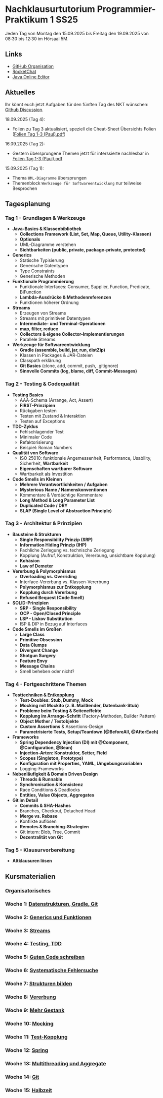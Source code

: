 # Nachklausurtutorium Programmier-Praktikum 1 SS25

Jeden Tag von Montag den 15.09.2025 bis Freitag den 19.09.2025 von 08:30 bis 12:30 im Hörsaal 5M.

## Links
- [GitHub Organisation](https://github.com/hhu-propra1-ss25/Organisation)
- [RocketChat](https://rocketchat.hhu.de/group/Propra-SoSe-25-NKT)
- [Java Online Editor](https://www.jdoodle.com/online-java-compiler)


## Aktuelles

Ihr könnt euch jetzt Aufgaben für den fünften Tag des NKT wünschen: [Github Discussion](https://github.com/hhu-propra1-ss25/nachklausurtutorium/discussions/2).

18.09.2025 (Tag 4):
- Folien zu Tag 3 aktualisiert, speziell die Cheat-Sheet Übersichts Folien ([Folien Tag 1-3 (Paul).pdf](./Folien%20Tag%201-3%20(Paul).pdf))

16.09.2025 (Tag 2):
- Gestern übersprungene Themen jetzt für interssierte nachlesbar in [Folien Tag 1-3 (Paul).pdf](./Folien%20Tag%201-3%20(Paul).pdf)

15.09.2025 (Tag 1):
- Thema `UML-Diagramme` übersprungen
- Themenblock `Werkzeuge für Softwareentwicklung` nur teilweise Besprochen


## Tagesplanung

### Tag 1 - Grundlagen & Werkzeuge

* **Java-Basics & Klassenbibliothek**
  * **Collections Framework (List, Set, Map, Queue, Utility-Klassen)**
  * **Optionals**
  * UML-Diagramme verstehen
  * **Sichtbarkeiten (public, private, package-private, protected)**
* **Generics**
  * Statische Typisierung
  * Generische Datentypen
  * Type Constraints
  * Generische Methoden
* **Funktionale Programmierung**
  * Funktionale Interfaces: Consumer, Supplier, Function, Predicate, BiFunction
  * **Lambda-Ausdrücke & Methodenreferenzen**
  * Funktionen höherer Ordnung
* **Streams**
  * Erzeugen von Streams
  * Streams mit primitiven Datentypen
  * **Intermediate- und Terminal-Operationen**
  * **map, filter, reduce**
  * **Collectors & eigene Collector-Implementierungen**
  * Parallele Streams
* **Werkzeuge für Softwareentwicklung**
  * **Gradle (assemble, build, jar, run, distZip)**
  * Klassen in Packages & JAR-Dateien
  * Classpath erklärung
  * **Git Basics** (clone, add, commit, push, .gitignore)
  * **Sinnvolle Commits (log, blame, diff, Commit-Messages)**

### Tag 2 - Testing & Codequalität

* **Testing Basics**
  * AAA-Schema (Arrange, Act, Assert)
  * **FIRST-Prinzipien**
  * Rückgaben testen
  * Testen mit Zustand & Interaktion
  * Testen auf Exceptions
* **TDD-Zyklus**
  * Fehlschlagender Test
  * Minimaler Code
  * Refaktorisierung
  * Beispiel: Roman Numbers
* **Qualität von Software**
  * ISO 25010: funktionale Angemessenheit, Performance, Usability, Sicherheit, **Wartbarkeit**
  * **Eigenschaften wartbarer Software**
  * Wartbarkeit als Investition
* **Code Smells im Kleinen**
  * **Mehrere Verantwortlichkeiten / Aufgaben**
  * **Mysterious Name / Namenskonventionen**
  * Kommentare & Verdächtige Kommentare
  * **Long Method & Long Parameter List**
  * **Duplicated Code / DRY**
  * **SLAP (Single Level of Abstraction Principle)**

### Tag 3 - Architektur & Prinzipien

* **Bausteine & Strukturen**
  * **Single Responsibility Prinzip (SRP)**
  * **Information Hiding Prinzip (IHP)**
  * Fachliche Zerlegung vs. technische Zerlegung
  * Kopplung (Aufruf, Konstruktion, Vererbung, unsichtbare Kopplung)
  * **Kohäsion**
  * **Law of Demeter**
* **Vererbung & Polymorphismus**
  * **Overloading vs. Overriding**
  * Interface-Vererbung vs. Klassen-Vererbung
  * **Polymorphismus zur Entkopplung**
  * **Kopplung durch Vererbung**
  * **Refused Bequest (Code Smell)**
* **SOLID-Prinzipien**
  * **SRP - Single Responsibility**
  * **OCP - Open/Closed Principle**
  * **LSP - Liskov Substitution**
  * ISP & DIP in Bezug auf Interfaces
* **Code Smells im Großen**
  * **Large Class**
  * **Primitive Obsession**
  * **Data Clumps**
  * **Divergent Change**
  * **Shotgun Surgery**
  * **Feature Envy**
  * **Message Chains**
  * Smell beheben oder nicht?

### Tag 4 - Fortgeschrittene Themen

* **Testtechniken & Entkopplung**
  * **Test-Doubles: Stub, Dummy, Mock**
  * **Mocking mit Mockito (z. B. MailSender, Datenbank-Stub)**
  * **Probleme beim Testing & Seiteneffekte**
  * **Kopplung im Arrange-Schritt** (Factory-Methoden, Builder Pattern)
  * **Object Mother / Testobjekte**
  * **Custom Assertions** & Assertions-Design
  * **Parametrisierte Tests, Setup/Teardown (@BeforeAll, @AfterEach)**
* **Frameworks**
  * **Spring Dependency Injection (DI) mit @Component, @Configuration, @Bean)**
  * **Injection-Arten: Konstruktor, Setter, Field**
  * **Scopes (Singleton, Prototype)**
  * **Konfiguration mit Properties, YAML, Umgebungsvariablen**
  * Logging-Frameworks
* **Nebenläufigkeit & Domain Driven Design**
  * **Threads & Runnable**
  * **Synchronisation & Konsistenz**
  * Race Conditions & Deadlocks
  * **Entities, Value Objects, Aggregates**
* **Git im Detail**
  * **Commits & SHA-Hashes**
  * Branches, Checkout, Detached Head
  * **Merge vs. Rebase**
  * Konflikte auflösen
  * **Remotes & Branching-Strategien**
  * Git intern: Blob, Tree, Commit
  * **Dezentralität von Git**

### Tag 5 - Klausurvorbereitung

* **Altklausuren lösen**

## Kursmaterialien

### [Organisatorisches](https://propra.d.stups.hhu.de/ss25/550954fb9278c82/index.html)
### Woche 1: [Datenstrukturen, Gradle, Git](https://propra.d.stups.hhu.de/ss25/ff4ebaf259a7626/index.html)
### Woche 2: [Generics und Funktionen](https://propra.d.stups.hhu.de/ss25/0a5913a1afed640/index.html)
### Woche 3: [Streams](https://propra.d.stups.hhu.de/ss25/bf4830ab24787e1/index.html)
### Woche 4: [Testing, TDD](https://propra.d.stups.hhu.de/ss25/02b091f5b4042dc/index.html)
### Woche 5: [Guten Code schreiben](https://propra.d.stups.hhu.de/ss25/6e3a194027486ed/index.html)
### Woche 6: [Systematische Fehlersuche](https://propra.d.stups.hhu.de/ss25/43e00ad95d34c4e/index.html)
### Woche 7: [Strukturen bilden](https://propra.d.stups.hhu.de/ss25/afa248c5defe66f/index.html)
### Woche 8: [Vererbung](https://propra.d.stups.hhu.de/ss25/9c1147617027fd5/index.html)
### Woche 9: [Mehr Gestank](https://propra.d.stups.hhu.de/ss25/d24c5f880364a22/index.html)
### Woche 10: [Mocking](https://propra.d.stups.hhu.de/ss25/a668105ccaa4192/index.html)
### Woche 11: [Test-Kopplung](https://propra.d.stups.hhu.de/ss25/cf43c8247689c31/index.html)
### Woche 12: [Spring](https://propra.d.stups.hhu.de/ss25/67242e16e3bef6c/index.html)
### Woche 13: [Multithreading und Aggregate](https://propra.d.stups.hhu.de/ss25/c253cf0323a03f9/index.html)
### Woche 14: [Git](https://propra.d.stups.hhu.de/ss25/10488b895d35b1e/index.html)
### Woche 15: [Halbzeit](https://propra.d.stups.hhu.de/ss25/8839d9599b963c0/index.html)
